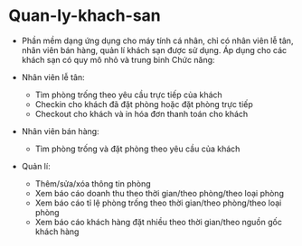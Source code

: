 # Quan-ly-khach-san
- Phần mềm dạng ứng dụng cho máy tính cá nhân, chỉ có nhân viên lễ tân, nhân viên bán hàng, quản lí khách sạn được sử dụng. Áp dụng cho các khách sạn có quy mô nhỏ và trung binh
Chức năng:
- Nhân viên lễ tân:
    + Tìm phòng trống theo yêu cầu trực tiếp của khách
    + Checkin cho khách đã đặt phòng hoặc đặt phòng trực tiếp
    + Checkout cho khách và in hóa đơn thanh toán cho khách

- Nhân viên bán hàng:
    + Tìm phòng trống và đặt phòng theo yêu cầu của khách

- Quản lí:
    + Thêm/sửa/xóa thông tin phòng
    + Xem báo cáo doanh thu theo thời gian/theo phòng/theo loại phòng
    + Xem báo cáo tỉ lệ phòng trống theo thời gian/theo phòng/theo loại phòng
    + Xem báo cáo khách hàng đặt nhiều theo thời gian/theo nguồn gốc khách hàng
